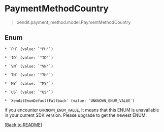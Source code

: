 # PaymentMethodCountry
> xendit.payment_method.model.PaymentMethodCountry



## Enum


    * `PH` (value: `"PH"`)

    * `ID` (value: `"ID"`)

    * `VN` (value: `"VN"`)

    * `TH` (value: `"TH"`)

    * `MY` (value: `"MY"`)

    * `US` (value: `"US"`)

    * `XenditEnumDefaultFallback` (value: `UNKNOWN_ENUM_VALUE`)

If you encounter `UNKNOWN_ENUM_VALUE`, it means that this ENUM is unavailable in your current SDK version. Please upgrade to get the newest ENUM.

[[Back to README]](../../README.md)


